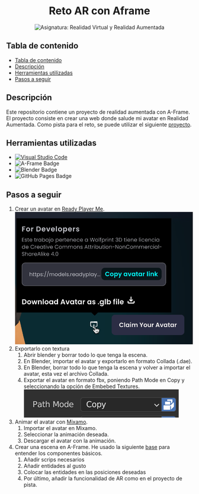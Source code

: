 <div align="center">
  
  <h1 align="center">Reto AR con Aframe</h1>
  <img src="https://img.shields.io/badge/Asignatura-Realidad_virtual_y_realidad_aumentada-ecece0?style=for-the-badge" alt="Asignatura: Realidad Virtual y Realidad Aumentada">
</div>

## Tabla de contenido

- [Tabla de contenido](#tabla-de-contenido)
- [Descripción](#descripción)
- [Herramientas utilizadas](#herramientas-utilizadas)
- [Pasos a seguir](#pasos-a-seguir)

## Descripción

Este repositorio contiene un proyecto de realidad aumentada con A-Frame. El proyecto consiste en crear una web donde salude mi avatar en Realidad Aumentada. Como pista para el reto, se puede utilizar el siguiente [proyecto](https://aframe.io/blog/webxr-ar-module/).

## Herramientas utilizadas

- [![Visual Studio Code](https://badges.aleen42.com/src/visual_studio_code.svg)](https://code.visualstudio.com/)
- ![A-Frame Badge](https://img.shields.io/badge/A--Frame-EF2D5E?logo=aframe&logoColor=fff&style=flat)
- ![Blender Badge](https://img.shields.io/badge/Blender-F5792A?logo=blender&logoColor=fff&style=flat)
- ![GitHub Pages Badge](https://img.shields.io/badge/GitHub_Pages-181717?logo=github&logoColor=fff&style=flat)

## Pasos a seguir

1. Crear un avatar en [Ready Player Me](https://readyplayer.me/).
   ![Pantalla de descarga de avatar de Ready Player Me](assets/image.png)
2. Exportarlo con textura
   1. Abrir blender y borrar todo lo que tenga la escena.
   2. En Blender, importar el avatar y exportarlo en formato Collada (.dae).
   3. En Blender, borrar todo lo que tenga la escena y volver a importar el avatar, esta vez el archivo Collada.
   4. Exportar el avatar en formato fbx, poniendo Path Mode en Copy y seleccionando la opción de Embebed Textures.
      ![Path Mode en Copy y Embedded Textures](assets/image-1.png)
3. Animar el avatar con [Mixamo](https://www.mixamo.com/).
   1. Importar el avatar en Mixamo.
   2. Seleccionar la animación deseada.
   3. Descargar el avatar con la animación.
4. Crear una escena en A-Frame. He usado la siguiente [base](https://aframe.io/docs/1.6.0/introduction/#getting-started) para entender los componentes básicos.
   1. Añadir scrips necesarios
   2. Añadir entidades al gusto
   3. Colocar las entidades en las posiciones deseadas
   4. Por último, añadir la funcionalidad de AR como en el proyecto de pista.
